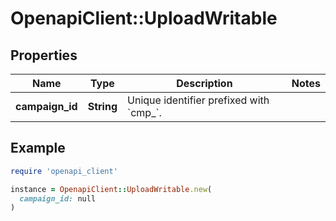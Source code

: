 # OpenapiClient::UploadWritable

## Properties

| Name | Type | Description | Notes |
| ---- | ---- | ----------- | ----- |
| **campaign_id** | **String** | Unique identifier prefixed with &#x60;cmp_&#x60;. |  |

## Example

```ruby
require 'openapi_client'

instance = OpenapiClient::UploadWritable.new(
  campaign_id: null
)
```

